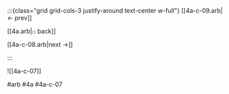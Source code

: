 :::{class="grid grid-cols-3 justify-around text-center w-full"}
[[4a-c-09.arb|← prev]]

[[4a.arb|⌂ back]]

[[4a-c-08.arb|next →]]

:::

![[4a-c-07]]

#arb #4a #4a-c-07

